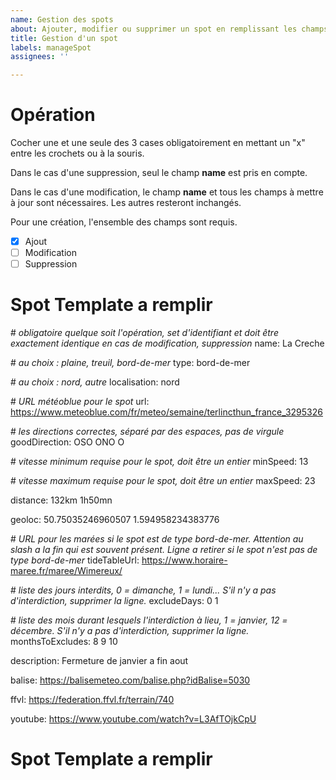 ```yaml
---
name: Gestion des spots
about: Ajouter, modifier ou supprimer un spot en remplissant les champs
title: Gestion d'un spot
labels: manageSpot
assignees: ''

---
```


# Opération

Cocher une et une seule des 3 cases obligatoirement en mettant un "x" entre les crochets ou à la souris.

Dans le cas d'une suppression, seul le champ **name** est pris en compte.

Dans le cas d'une modification, le champ **name** et tous les champs à mettre à jour sont nécessaires. Les autres resteront inchangés.

Pour une création, l'ensemble des champs sont requis.

- [x] Ajout
- [ ] Modification
- [ ] Suppression

# Spot Template a remplir

\# *obligatoire quelque soit l'opération, set d'identifiant et doit être exactement identique en cas de modification, suppression*
name: La Creche

\# *au choix : plaine, treuil, bord-de-mer*
type: bord-de-mer

\# *au choix : nord, autre*
localisation: nord

\# *URL météoblue pour le spot*
url: https://www.meteoblue.com/fr/meteo/semaine/terlincthun_france_3295326

\# *les directions correctes, séparé par des espaces, pas de virgule*
goodDirection: OSO ONO O

\# *vitesse minimum requise pour le spot, doit être un entier*
minSpeed: 13

\# *vitesse maximum requise pour le spot, doit être un entier*
maxSpeed: 23

distance: 132km 1h50mn

geoloc: 50.75035246960507 1.594958234383776

\# *URL pour les marées si le spot est de type bord-de-mer. Attention au slash a la fin qui est souvent présent. Ligne a retirer si le spot n'est pas de type bord-de-mer* 
tideTableUrl: https://www.horaire-maree.fr/maree/Wimereux/

\# *liste des jours interdits, 0 = dimanche, 1 = lundi... S'il n'y a pas d'interdiction, supprimer la ligne.*
excludeDays: 0 1

\# *liste des mois durant lesquels l'interdiction à lieu, 1 = janvier, 12 = décembre. S'il n'y a pas d'interdiction, supprimer la ligne.*
monthsToExcludes: 8 9 10

description: Fermeture de janvier a fin aout

balise: https://balisemeteo.com/balise.php?idBalise=5030

ffvl: https://federation.ffvl.fr/terrain/740

youtube: https://www.youtube.com/watch?v=L3AfTOjkCpU

# Spot Template a remplir
